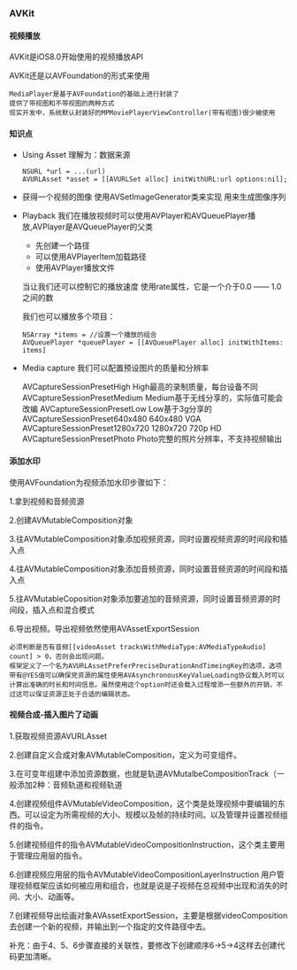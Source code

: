 ### AVKit

#### 视频播放

AVKit是iOS8.0开始使用的视频播放API

AVKit还是以AVFoundation的形式来使用

	MediaPlayer是基于AVFoundation的基础上进行封装了
	提供了带视图和不带视图的两种方式
	现实开发中，系统默认封装好的MPMoviePlayerViewController(带有视图)很少被使用

#### 知识点

- Using Asset
	理解为：数据来源
	```objc
	NSURL *url = ...(url)
	AVURLAsset *asset = [[AVURLSet alloc] initWithURL:url options:nil];
	```

- 获得一个视频的图像
	使用AVSetImageGenerator类来实现
	用来生成图像序列

- Playback
	我们在播放视频时可以使用AVPlayer和AVQueuePlayer播放,AVPlayer是AVQueuePlayer的父类
	- 先创建一个路径
	- 可以使用AVPlayerItem加载路径
	- 使用AVPlayer播放文件

	当让我们还可以控制它的播放速度
	使用rate属性，它是一个介于0.0 —— 1.0之间的数

	我们也可以播放多个项目：
	```objc
	NSArray *items = //设置一个播放的组合
	AVQueuePlayer *queuePlayer = [[AVQueuePlayer alloc] initWithItems: items]
	```

- Media capture
	我们可以配置预设图片的质量和分辨率

	AVCaptureSessionPresetHigh High最高的录制质量，每台设备不同
	AVCaptureSessionPresetMedium Medium基于无线分享的，实际值可能会改编
	AVCaptureSessionPresetLow Low基于3g分享的
	AVCaptureSessionPreset640x480 640x480 VGA
	AVCaptureSessionPreset1280x720 1280x720 720p HD
	AVCaptureSessionPresetPhoto Photo完整的照片分辨率，不支持视频输出

#### 添加水印

使用AVFoundation为视频添加水印步骤如下：

1.拿到视频和音频资源

2.创建AVMutableComposition对象

3.往AVMutableComposition对象添加视频资源，同时设置视频资源的时间段和插入点

4.往AVMutableComposition对象添加音频资源，同时设置音频资源的时间段和插入点

5.往AVMutableCoposition对象添加要追加的音频资源，同时设置音频资源的时间段，插入点和混合模式

6.导出视频。导出视频依然使用AVAssetExportSession

	必须判断是否有音频[[videoAsset tracksWithMediaType:AVMediaTypeAudio] count] > 0，否则会出现问题。
	框架定义了一个名为AVURLAssetPreferPreciseDurationAndTimeingKey的选项，选项带有@YES值可以确保党资源的属性使用AVAsynchronousKeyValueLoading协议载入时可以计算出准确的时长和时间信息。虽然使用这个option时还会载入过程增添一些额外的开销，不过这可以保证资源正处于合适的编辑状态。

#### 视频合成-插入图片了动画

1.获取视频资源AVURLAsset

2.创建自定义合成对象AVMutableComposition，定义为可变组件。

3.在可变年组建中添加资源数据，也就是轨道AVMutalbeCompositionTrack（一般添加2种：音频轨道和视频轨道

4.创建视频组件AVMutableVideoComposition，这个类是处理视频中要编辑的东西。可以设定为所需视频的大小、规模以及帧的持续时间。以及管理并设置视频组件的指令。

5.创建视频组件的指令AVMutableVideoCompositionInstruction，这个类主要用于管理应用层的指令。

6.创建视频应用层的指令AVMutableVideoCompositionLayerInstruction 用户管理视频框架应该如何被应用和组合，也就是说是子视频在总视频中出现和消失的时间、大小、动画等。

7.创建视频导出绘画对象AVAssetExportSession，主要是根据videoComposition去创建一个新的视频，并输出到一个指定的文件路径中去。        

补充：由于4、5、6步骤直接的关联性，要修改下创建顺序6->5->4这样去创建代码更加清晰。

